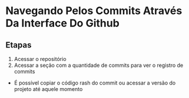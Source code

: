 # Navegando Pelos Commits Através Da Interface Do Github

## Etapas
  1. Acessar o repositório
  2. Acessar a seção com a quantidade de commits para ver o registro de commits
  * É possível copiar o código rash do commit ou acessar a versão do projeto até aquele momento
